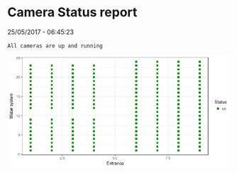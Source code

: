 Camera Status report
================
25/05/2017 - 06:45:23

    All cameras are up and running

![](camreport_files/figure-markdown_github/unnamed-chunk-2-1.png)
